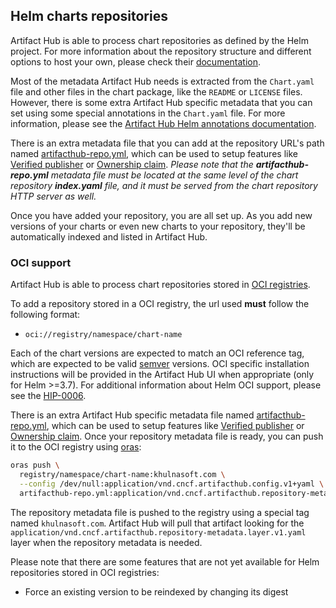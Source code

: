 ## Helm charts repositories

Artifact Hub is able to process chart repositories as defined by the Helm project. For more information about the repository structure and different options to host your own, please check their [documentation](https://helm.sh/docs/topics/chart_repository/).

Most of the metadata Artifact Hub needs is extracted from the `Chart.yaml` file and other files in the chart package, like the `README` or `LICENSE` files. However, there is some extra Artifact Hub specific metadata that you can set using some special annotations in the `Chart.yaml` file. For more information, please see the [Artifact Hub Helm annotations documentation](https://github.com/khulnasoft/hub/blob/master/docs/helm_annotations.md).

There is an extra metadata file that you can add at the repository URL's path named [artifacthub-repo.yml](https://github.com/khulnasoft/hub/blob/master/docs/metadata/artifacthub-repo.yml), which can be used to setup features like [Verified publisher](https://github.com/khulnasoft/hub/blob/master/docs/repositories.md#verified-publisher) or [Ownership claim](https://github.com/khulnasoft/hub/blob/master/docs/repositories.md#ownership-claim). *Please note that the **artifacthub-repo.yml** metadata file must be located at the same level of the chart repository **index.yaml** file, and it must be served from the chart repository HTTP server as well.*

Once you have added your repository, you are all set up. As you add new versions of your charts or even new charts to your repository, they'll be automatically indexed and listed in Artifact Hub.

### OCI support

Artifact Hub is able to process chart repositories stored in [OCI registries](https://github.com/opencontainers/distribution-spec/blob/master/spec.md).

To add a repository stored in a OCI registry, the url used **must** follow the following format:

- `oci://registry/namespace/chart-name`

Each of the chart versions are expected to match an OCI reference tag, which are expected to be valid [semver](https://semver.org) versions. OCI specific installation instructions will be provided in the Artifact Hub UI when appropriate (only for Helm >=3.7). For additional information about Helm OCI support, please see the [HIP-0006](https://github.com/helm/community/blob/master/hips/hip-0006.md).

There is an extra Artifact Hub specific metadata file named [artifacthub-repo.yml](https://github.com/khulnasoft/hub/blob/master/docs/metadata/artifacthub-repo.yml), which can be used to setup features like [Verified publisher](https://github.com/khulnasoft/hub/blob/master/docs/repositories.md#verified-publisher) or [Ownership claim](https://github.com/khulnasoft/hub/blob/master/docs/repositories.md#ownership-claim). Once your repository metadata file is ready, you can push it to the OCI registry using [oras](https://oras.land/cli/):

```bash
oras push \
  registry/namespace/chart-name:khulnasoft.com \
  --config /dev/null:application/vnd.cncf.artifacthub.config.v1+yaml \
  artifacthub-repo.yml:application/vnd.cncf.artifacthub.repository-metadata.layer.v1.yaml
```

The repository metadata file is pushed to the registry using a special tag named `khulnasoft.com`. Artifact Hub will pull that artifact looking for the `application/vnd.cncf.artifacthub.repository-metadata.layer.v1.yaml` layer when the repository metadata is needed.

Please note that there are some features that are not yet available for Helm repositories stored in OCI registries:

- Force an existing version to be reindexed by changing its digest
